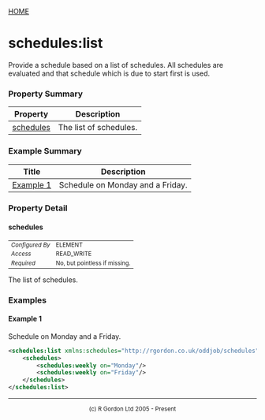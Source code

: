 [HOME](../../../README.md)
# schedules:list

Provide a schedule based on a list of schedules. All schedules are
evaluated and that schedule which is due to start first is used.

### Property Summary

| Property | Description |
| -------- | ----------- |
| [schedules](#propertyschedules) | The list of schedules. | 


### Example Summary

| Title | Description |
| ----- | ----------- |
| [Example 1](#example1) | Schedule on Monday and a Friday. |


### Property Detail
#### schedules <a name="propertyschedules"></a>

<table style='font-size:smaller'>
      <tr><td><i>Configured By</i></td><td>ELEMENT</td></tr>
      <tr><td><i>Access</i></td><td>READ_WRITE</td></tr>
      <tr><td><i>Required</i></td><td>No, but pointless if missing.</td></tr>
</table>

The list of schedules.


### Examples
#### Example 1 <a name="example1"></a>

Schedule on Monday and a Friday.

```xml
<schedules:list xmlns:schedules="http://rgordon.co.uk/oddjob/schedules">
    <schedules>
        <schedules:weekly on="Monday"/>
        <schedules:weekly on="Friday"/>
    </schedules>
</schedules:list>
```



-----------------------

<div style='font-size: smaller; text-align: center;'>(c) R Gordon Ltd 2005 - Present</div>
